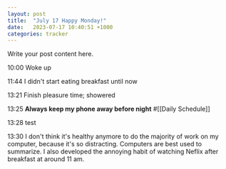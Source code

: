```yaml
---
layout: post
title:  "July 17 Happy Monday!"
date:   2023-07-17 10:40:51 +1000
categories: tracker
---
```


Write your post content here.

10:00 Woke up

11:44 I didn't start eating breakfast until now

13:21 Finish pleasure time; showered

13:25 **Always keep my phone away before night** #[[Daily Schedule]]

13:28 test

13:30 I don't think it's healthy anymore to do the majority of work on my computer, because it's so distracting. Computers are best used to summarize. I also developed the annoying habit of watching Neflix after breakfast at around 11 am.

